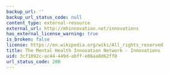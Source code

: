 ```yaml
---
backup_url: ''
backup_url_status_code: null
content_type: external-resource
external_url: http://mhinnovation.net/innovations
has_external_license_warning: true
is_broken: false
license: https://en.wikipedia.org/wiki/All_rights_reserved
title: The Mental Health Innovation Network - Innovations
uid: 3cf1092c-ac44-449d-abff-e86aa8d62ff0
url_status_code: 200
---
```

